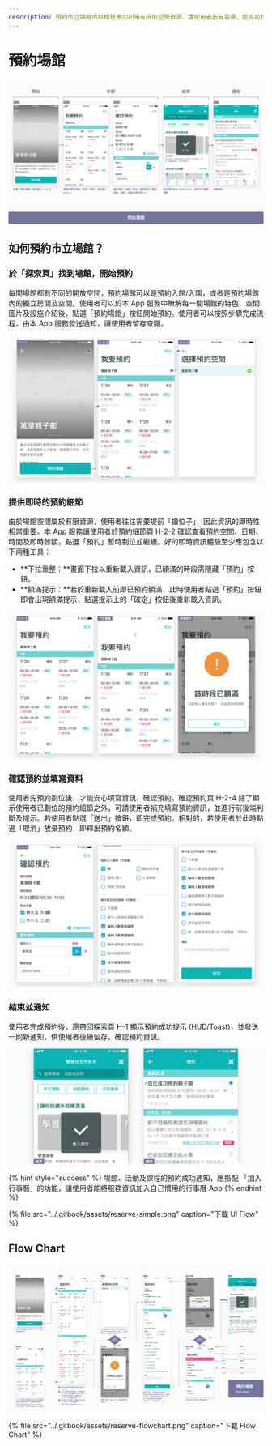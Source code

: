 ```yaml
---
description: 預約市立場館的目標是善加利用有限的空間資源，讓使用者若有需要，能提前於本 App 服務預訂
---
```


# 預約場館

![](../.gitbook/assets/reserve-simple.png)

## 如何預約市立場館？

### 於「探索頁」找到場館，開始預約

每間場館都有不同的開放空間，預約場館可以是預約入館/入園，或者是預約場館內的獨立房間及空間。使用者可以於本 App 服務中瞭解每一間場館的特色、空間圖片及設施介紹後，點選「預約場館」按鈕開始預約。使用者可以按照步驟完成流程，由本 App 服務發送通知，讓使用者留存查閱。

![&#x627E;&#x5230;&#x5834;&#x9928;&#x4E26;&#x958B;&#x59CB;&#x9810;&#x7D04; H-2-1, H-2-2, H-2-3 &#x4EE5;&#x89AA;&#x5B50;&#x9928;&#x70BA;&#x4F8B;](../.gitbook/assets/reserve-start.png)

### 提供即時的預約細節

由於場館空間屬於有限資源，使用者往往需要提前「搶位子」，因此資訊的即時性相當重要。本 App 服務讓使用者於預約細節頁 H-2-2 確認查看預約空間、日期、時間及即時餘額，點選「預約」暫時劃位並繼續。好的即時資訊體驗至少應包含以下兩種工具：

* **下拉重整：**畫面下拉以重新載入資訊，已額滿的時段需隱藏「預約」按鈕。
* **額滿提示：**若於重新載入前即已預約額滿，此時使用者點選「預約」按鈕即會出現額滿提示，點選提示上的「確定」按鈕後重新載入資訊。

![&#x9810;&#x7D04;&#x7D30;&#x7BC0; H-2-2 &#x4EE5;&#x9810;&#x7D04;&#x89AA;&#x5B50;&#x9928;&#x70BA;&#x4F8B;](../.gitbook/assets/reserve-realtime.png)

### 確認預約並填寫資料

使用者先預約劃位後，才能安心填寫資訊、確認預約。確認預約頁 H-2-4 除了顯示使用者已劃位的預約細節之外，可請使用者補充填寫預約資訊，並進行前後端判斷及提示。若使用者點選「送出」按鈕，即完成預約。相對的，若使用者於此時點選「取消」放棄預約，即釋出預約名額。

![&#x78BA;&#x8A8D;&#x9810;&#x7D04; H-2-4 &#x4EE5;&#x9810;&#x7D04;&#x89AA;&#x5B50;&#x9928;&#x70BA;&#x4F8B;](../.gitbook/assets/reserve-check.png)

### 結束並通知

使用者完成預約後，應帶回探索頁 H-1 顯示預約成功提示 \(HUD/Toast\)，並發送一則新通知，供使用者後續留存，確認預約資訊。

![](../.gitbook/assets/reserve-end.png)

{% hint style="success" %}
場館、活動及課程的預約成功通知，應搭配 「加入行事曆」的功能，讓使用者能將服務資訊加入自己慣用的行事曆 App
{% endhint %}

{% file src="../.gitbook/assets/reserve-simple.png" caption="下載 UI Flow" %}

## Flow Chart

![](../.gitbook/assets/reserve-flowchart.png)

{% file src="../.gitbook/assets/reserve-flowchart.png" caption="下載 Flow Chart" %}



